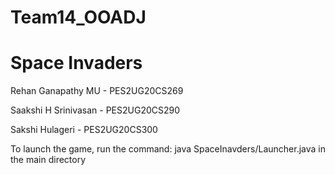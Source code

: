 # Team14_OOADJ

# Space Invaders

Rehan Ganapathy MU - PES2UG20CS269 

Saakshi H Srinivasan - PES2UG20CS290

Sakshi Hulageri - PES2UG20CS300

To launch the game, run the command: java SpaceInavders/Launcher.java in the main directory

